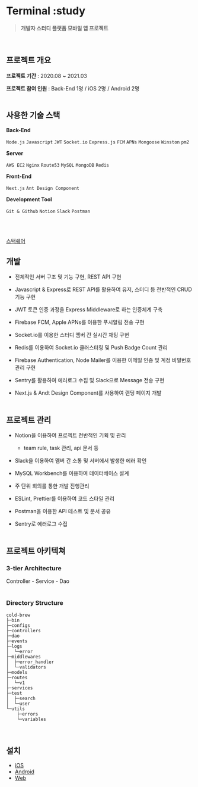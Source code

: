 <!-- ![alt sampleImage](https://camo.githubusercontent.com/720ed473d178f9380291709d2223860ade4f3c7bc368e3fea1ad057b8dc9c6f5/68747470733a2f2f6e6f64656a732e6f72672f7374617469632f696d616765732f6c6f676f2d6c696768742e737667) -->

# Terminal :study
> **개발자 스터디 플랫폼 모바일 앱 프로젝트**
</br>

## 프로젝트 개요

**프로젝트 기간**  :  2020.08 ~ 2021.03

**프로젝트 참여 인원** : Back-End 1명 / iOS 2명 / Android 2명
</br></br>

## 사용한 기술 스택
**Back-End**

```Node.js```
```Javascript```
```JWT```
```Socket.io```
```Express.js```
```FCM```
```APNs```
```Mongoose```
```Winston```
```pm2```
<br />

**Server**

```AWS EC2```
```Nginx```
```Route53```
```MySQL```
```MongoDB```
```Redis```
<br />

**Front-End**

```Next.js```
```Ant Design Component```
<br />

**Development Tool**

```Git & Github```
```Notion```
```Slack```
```Postman```

</br></br>

[스택쉐어](https://stackshare.io/terminal-study/terminal-study)

## 개발

- 전체적인 서버 구조 및 기능 구현, REST API 구현

- Javascript & Express로 REST API를 활용하여 유저, 스터디 등 전반적인 CRUD 기능 구현
 
- JWT 토큰 인증 과정을 Express Middleware로 하는 인증체계 구축

- Firebase FCM, Apple APNs를 이용한 푸시알림 전송 구현

- Socket.io를 이용한 스터디 멤버 간 실시간 채팅 구현

- Redis를 이용하여 Socket.io 클러스터링 및 Push Badge Count 관리

- Firebase Authentication, Node Mailer를 이용한 이메일 인증 및 계정 비밀번호 관리 구현

- Sentry를 활용하여 에러로그 수집 및 Slack으로 Message 전송 구현

- Next.js & Andt Design Component를 사용하여 랜딩 페이지 개발
</br></br>

## 프로젝트 관리

- Notion을 이용하여 프로젝트 전반적인 기획 및 관리

  - team rule, task 관리, api 문서 등

- Slack을 이용하여 멤버 간 소통 및 서버에서 발생한 에러 확인

- MySQL Workbench를 이용하여 데이터베이스 설계

- 주 단위 회의를 통한 개발 진행관리

- ESLint, Prettier를 이용하여 코드 스타일 관리

- Postman을 이용한 API 테스트 및 문서 공유

- Sentry로 에러로그 수집
</br></br>

## 프로젝트 아키텍쳐

### 3-tier Architecture
Controller - Service - Dao
</br></br>

### Directory Structure
```
cold-brew
├─bin
├─configs
├─controllers
├─dao
├─events
├─logs
│  └─error
├─middlewares
│  ├─error_handler
│  └─validators
├─models
├─routes
│  └─v1
├─services
├─test
│  ├─search
│  └─user
└─utils
    ├─errors
    └─variables
```
</br>



## 설치
- [iOS](https://apps.apple.com/app/id1557178596)
- [Android](https://play.google.com/store/)
- [Web](https://www.terminal-study.tk/)
</br>
